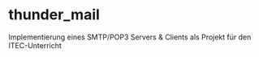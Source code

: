 # thunder_mail
Implementierung eines SMTP/POP3 Servers &amp; Clients als Projekt für den ITEC-Unterricht
